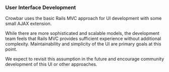 ### User Interface Development

Crowbar uses the basic Rails MVC approach for UI development with some small AJAX extension.

While there are more sophisticated and scalable models, the development team feels that Rails MVC provides sufficient experience without additional complexity.  Maintainability and simplicity of the UI are primary goals at this point.

We expect to revisit this assumption in the future and encourage community development of this UI or other approaches.